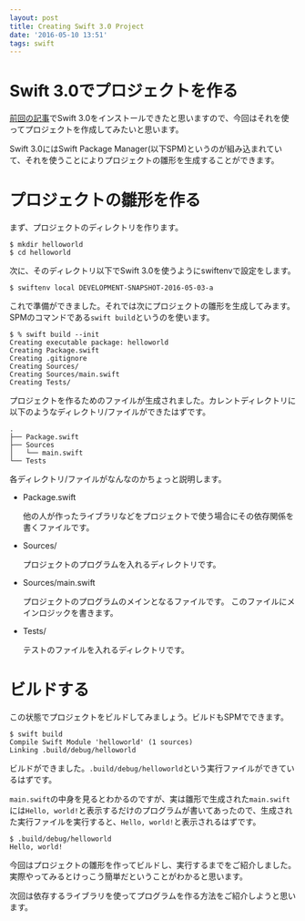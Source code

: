 ```yaml
---
layout: post
title: Creating Swift 3.0 Project
date: '2016-05-10 13:51'
tags: swift
---
```


# Swift 3.0でプロジェクトを作る

[前回の記事](/2016-05-09/installing-swift-3-0/)でSwift 3.0をインストールできたと思いますので、今回はそれを使ってプロジェクトを作成してみたいと思います。

Swift 3.0にはSwift Package Manager(以下SPM)というのが組み込まれていて、それを使うことによりプロジェクトの雛形を生成することができます。

# プロジェクトの雛形を作る

まず、プロジェクトのディレクトリを作ります。

```
$ mkdir helloworld
$ cd helloworld
```

次に、そのディレクトリ以下でSwift 3.0を使うようにswiftenvで設定をします。

```
$ swiftenv local DEVELOPMENT-SNAPSHOT-2016-05-03-a
```

これで準備ができました。それでは次にプロジェクトの雛形を生成してみます。SPMのコマンドである`swift build`というのを使います。

```
$ % swift build --init
Creating executable package: helloworld
Creating Package.swift
Creating .gitignore
Creating Sources/
Creating Sources/main.swift
Creating Tests/
```

プロジェクトを作るためのファイルが生成されました。カレントディレクトリに以下のようなディレクトリ/ファイルができたはずです。

```
.
├── Package.swift
├── Sources
│   └── main.swift
└── Tests
```

各ディレクトリ/ファイルがなんなのかちょっと説明します。

- Package.swift

    他の人が作ったライブラリなどをプロジェクトで使う場合にその依存関係を書くファイルです。

- Sources/

    プロジェクトのプログラムを入れるディレクトリです。

- Sources/main.swift

    プロジェクトのプログラムのメインとなるファイルです。
    このファイルにメインロジックを書きます。

- Tests/

    テストのファイルを入れるディレクトリです。

# ビルドする

この状態でプロジェクトをビルドしてみましょう。ビルドもSPMでできます。

```
$ swift build
Compile Swift Module 'helloworld' (1 sources)
Linking .build/debug/helloworld
```

ビルドができました。`.build/debug/helloworld`という実行ファイルができているはずです。

`main.swift`の中身を見るとわかるのですが、実は雛形で生成された`main.swift`には`Hello, world!`と表示するだけのプログラムが書いてあったので、生成された実行ファイルを実行すると、`Hello, world!`と表示されるはずです。

```
$ .build/debug/helloworld
Hello, world!
```

今回はプロジェクトの雛形を作ってビルドし、実行するまでをご紹介しました。実際やってみるとけっこう簡単だということがわかると思います。

次回は依存するライブラリを使ってプログラムを作る方法をご紹介しようと思います。

